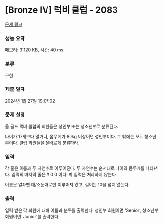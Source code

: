 # [Bronze IV] 럭비 클럽 - 2083 

[문제 링크](https://www.acmicpc.net/problem/2083) 

### 성능 요약

메모리: 31120 KB, 시간: 40 ms

### 분류

구현

### 제출 일자

2024년 1월 27일 19:07:02

### 문제 설명

<p>올 골드 럭비 클럽의 회원들은 성인부 또는 청소년부로 분류된다.</p>

<p>나이가 17세보다 많거나, 몸무게가 80kg 이상이면 성인부이다. 그 밖에는 모두 청소년부이다. 클럽 회원들을 올바르게 분류하라.</p>

### 입력 

 <p>각 줄은 이름과 두 자연수로 이루어진다. 두 자연수는 순서대로 나이와 몸무게를 나타낸다. 입력의 마지막 줄은 # 0 0 이다. 이 입력은 처리하지 않는다.</p>

<p>이름은 알파벳 대/소문자로만 이루어져 있고, 길이는 10을 넘지 않는다.</p>

### 출력 

 <p>입력 받은 각 회원에 대해 이름과 분류를 출력한다. 성인부 회원이면 'Senior', 청소년부 회원이면 'Junior'를 출력한다.</p>

